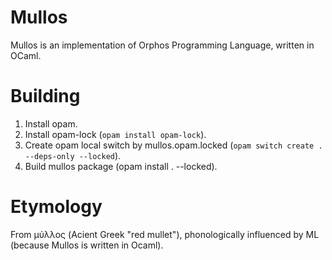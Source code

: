 # Mullos
Mullos is an implementation of Orphos Programming Language, written in OCaml.

# Building
1. Install opam.
2. Install opam-lock (`opam install opam-lock`).
3. Create opam local switch by mullos.opam.locked (`opam switch create . --deps-only --locked`).
4. Build mullos package (opam install . --locked).

# Etymology
From μύλλος (Acient Greek "red mullet"), phonologically influenced by ML (because Mullos is written in Ocaml).

